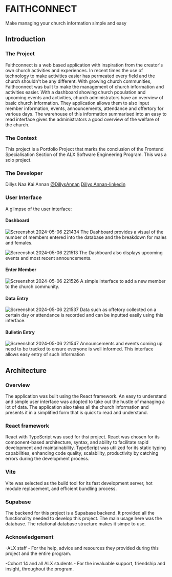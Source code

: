 # FAITHCONNECT
Make managing your church information simple and easy

## Introduction 
### The Project
Faithconnect is a web based application with inspiration from the creator's own church activities and experiences. In recent times the use of technology to make activities easier has permeated every field and the church shouldn't be any different. With growing church communities, Faithconnect was built to make the management of church information and activities easier. With a dashboard showing church population and upcoming events and activities, church administrators have an overview of basic church information. They application allows them to also input member information, events, announcements,  attendance and offertory for various days. The warehouse of this information summarised into an easy to read interface gives the administrators a good overview of the welfare of the church.

### The Context
This project is a Portfolio Project that marks the conclusion of the Frontend Specialisation Section of the ALX Software Engineering Program. This was a solo project.

### The Developer
Dillys Naa Kai Annan [@DillysAnnan](https://twitter.com/DillysAnnan) [Dillys Annan-linkedin](https://www.linkedin.com/in/dillys-annan-083b10211/)

### User Interface 
A glimpse of the user interface:

#### Dashboard
![Screenshot 2024-05-06 221434](https://github.com/Dillys3567/faithconnect/assets/80262558/02440e55-dec9-4171-aed3-038d56d3206f)
The Dashboard provides a visual of the number of members entered into the database and the breakdown for males and females.

![Screenshot 2024-05-06 221513](https://github.com/Dillys3567/faithconnect/assets/80262558/cb7e4eb4-6c4a-45b4-92da-4dd1ecfdd68d)
The Dashboard also displays upcoming events and most recent announcements.

#### Enter Member
![Screenshot 2024-05-06 221526](https://github.com/Dillys3567/faithconnect/assets/80262558/8e5de178-c11e-405a-9a50-a7a877b0c5e9)
A simple interface to add a new member to the church community.

#### Data Entry
![Screenshot 2024-05-06 221537](https://github.com/Dillys3567/faithconnect/assets/80262558/fff422b4-ee77-4da8-894c-4fcedc978699)
Data such as offetory collected on a certain day or attendance is recorded and can be inputted easily using this interface.

#### Bulletin Entry
![Screenshot 2024-05-06 221547](https://github.com/Dillys3567/faithconnect/assets/80262558/c25bff0c-787c-4818-9f1c-591792a8f591)
Announcements and events coming up need to be tracked to ensure everyone is well informed. This interface allows easy entry of such information

## Architecture 
### Overview 
The application was built using the React framework. An easy to understand and simple user interface was adopted to take out the hustle of managing a lot of data. The application also takes all the church information and presents it in a simplified form that is quick to read and understand.

### React framework
React with TypeScript was used for thsi project. React was chosen for its component-based architecture, syntax, and ability to facilitate rapid development and maintainability. TypeScript was utilized for its static typing capabilities, enhancing code quality, scalability, productivity by catching errors during the development process.

### Vite
Vite was selected as the build tool for its fast development server, hot module replacement, and efficient bundling process.

### Supabase
The backend for this project is a Supabase backend. It provided all the functionality needed to develop this project. The main usage here was the database. The relational database structure makes it simpe to use.

### Acknowledgement
-ALX staff - For the help, advice and resources they provided during this project and the entire program.

-Cohort 14 and all ALX students - For the invaluable support, friendship and insight, throughout the program.

